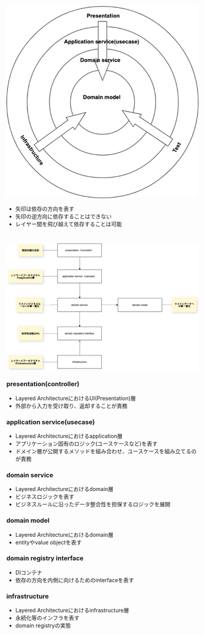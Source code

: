 ![Architecture図](onion_architecture_circle.png)
- 矢印は依存の方向を表す
- 矢印の逆方向に依存することはできない
- レイヤー間を飛び越えて依存することは可能
#

![Architecture図](onion_architecture.png)

### presentation(controller)
- Layered ArchitectureにおけるUI(Presentation)層
- 外部から入力を受け取り、返却することが責務

### application service(usecase)
- Layered Architectureにおけるapplication層
- アプリケーション固有のロジック(ユースケースなど)を表す
- ドメイン層が公開するメソッドを組み合わせ、ユースケースを組み立てるのが責務

### domain service
- Layered Architectureにおけるdomain層
- ビジネスロジックを表す
- ビジネスルールに沿ったデータ整合性を担保するロジックを展開

### domain model
- Layered Architectureにおけるdomain層
- entityやvalue objectを表す

### domain registry interface
- DIコンテナ
- 依存の方向を内側に向けるためのinterfaceを表す

### infrastructure
- Layered Architectureにおけるinfrastructure層
- 永続化等のインフラを表す
- domain registryの実態
